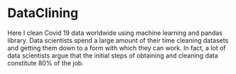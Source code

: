 # DataClining
Here I clean Covid 19 data worldwide using machine learning and pandas library.
Data scientists spend a large amount of their time cleaning datasets and getting them down to a form with which they can work. In fact, a lot of data scientists argue that the initial steps of obtaining and cleaning data constitute 80% of the job.
